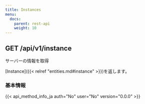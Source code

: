 ```yaml
---
title: Instances
menu:
  docs:
    parent: rest-api
    weight: 10
---
```


## GET /api/v1/instance

サーバーの情報を取得

[Instance]({{< relref "entities.md#instance" >}})を返します。

### 基本情報

{{< api_method_info_ja auth="No" user="No" version="0.0.0" >}}
